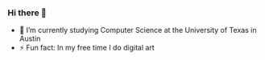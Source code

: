 ### Hi there 👋
- 🌱 I’m currently studying Computer Science at the University of Texas in Austin
- ⚡ Fun fact: In my free time I do digital art

<!--
**JudyF8/JudyF8** is a ✨ _special_ ✨ repository because its `README.md` (this file) appears on your GitHub profile.

Here are some ideas to get you started:

- 🔭 I’m currently working on ...
- 👯 I’m looking to collaborate on ...
- 🤔 I’m looking for help with ...
- 💬 Ask me about ...
- 📫 How to reach me: ...
- 😄 Pronouns: ...
-->
